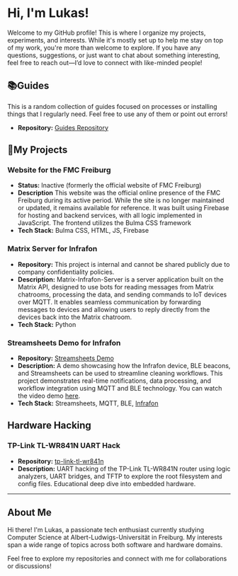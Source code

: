 # Hi, I'm Lukas!

Welcome to my GitHub profile! This is where I organize my projects, experiments, and interests. While it's mostly set up to help me stay on top of my work, you're more than welcome to explore. If you have any questions, suggestions, or just want to chat about something interesting, feel free to reach out—I’d love to connect with like-minded people! 

## 📚Guides

This is a random collection of guides focused on processes or installing things that I regularly need. Feel free to use any of them or point out errors!
- **Repository:** [Guides Repository](https://github.com/luk4sf/Guides)

## 🚀My Projects

### Website for the FMC Freiburg
- **Status:** Inactive (formerly the official website of FMC Freiburg)  
- **Description** This website was the official online presence of the FMC Freiburg during its active period. While the site is no longer maintained or updated, it remains available for reference. It was built using Firebase for hosting and backend services, with all logic implemented in JavaScript. The frontend utilizes the Bulma CSS framework
- **Tech Stack:** Bulma CSS, HTML, JS, Firebase
### Matrix Server for Infrafon
- **Repository:** This project is internal and cannot be shared publicly due to company confidentiality policies.  
- **Description:** Matrix-Infrafon-Server is a server application built on the Matrix API, designed to use bots for reading messages from Matrix chatrooms, processing the data, and sending commands to IoT devices over MQTT. It enables seamless communication by forwarding messages to devices and allowing users to reply directly from the devices back into the Matrix chatroom.
- **Tech Stack:** Python

### Streamsheets Demo for Infrafon
- **Repository:** [Streamsheets Demo](https://github.com/luk4sf/streamsheets-demo)  
- **Description:** A demo showcasing how the Infrafon device, BLE beacons, and Streamsheets can be used to streamline cleaning workflows. This project demonstrates real-time notifications, data processing, and workflow integration using MQTT and BLE technology. You can watch the video demo [here](https://www.linkedin.com/posts/infrafon_ztna-zerotrust-ble-activity-7275930284796088320-MqLY?utm_source=share&utm_medium=member_desktop).  
- **Tech Stack:** Streamsheets, MQTT, BLE, [Infrafon](https://www.infrafon.com/)  


## Hardware Hacking

### TP-Link TL-WR841N UART Hack
- **Repository:** [tp-link-tl-wr841n](https://github.com/luk4sf/tp-link-tl-wr841n)
- **Description:** UART hacking of the TP-Link TL-WR841N router using logic analyzers, UART bridges, and TFTP to explore the root filesystem and config files. Educational deep dive into embedded hardware.

---

## About Me

Hi there! I'm Lukas, a passionate tech enthusiast currently studying Computer Science at Albert-Ludwigs-Universität in Freiburg. My interests span a wide range of topics across both software and hardware domains.

Feel free to explore my repositories and connect with me for collaborations or discussions!  

